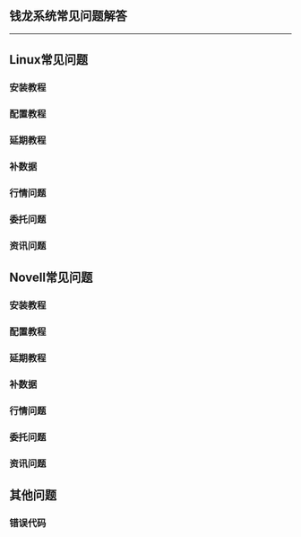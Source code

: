 ## 钱龙系统常见问题解答
<hr>

## Linux常见问题  
### 安装教程
### 配置教程
### 延期教程
### 补数据
### 行情问题
### 委托问题
### 资讯问题

## Novell常见问题
### 安装教程
### 配置教程
### 延期教程
### 补数据
### 行情问题
### 委托问题
### 资讯问题

## 其他问题
### 错误代码
